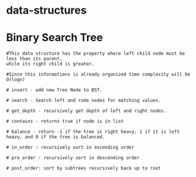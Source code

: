 # data-structures

# Binary Search Tree

    #This data structure has the property where left child node must be less than its parent,
    while its right child is greater. 

    #Since this informations is already organized time complexity will be O(logn)

    # insert - add new Tree Node to BST. 

    # search - Search left and rode nodes for matching values.

    # get_depth - recursively get depth of left and right nodes.

    # contains - returns true if node is in list

    # balance - return -1 if the tree is right heavy, 1 if it is left heavy, and 0 if the tree is balanced.

    # in_order : recursively sort in ascending order

    # pre_order : recursively sort in descending order

    # post_order: sort by subtrees recursively back up to root